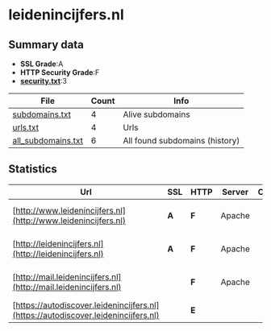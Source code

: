 

# leidenincijfers.nl
## Summary data


 - **SSL Grade**:A
 - **HTTP Security Grade**:F
 - **[security.txt](https://www.digitaleoverheid.nl/nieuws/standaard-security-txt-nu-verplicht-voor-overheid/)**:3


| File       | Count | Info |
|------------|-------|------|
|[subdomains.txt](/data/leidenincijfers.nl/subdomains.txt)|4|Alive subdomains|
|[urls.txt](/data/leidenincijfers.nl/urls.txt)|4|Urls|
|[all_subdomains.txt](/data/leidenincijfers.nl/all_subdomains.txt)|6|All found subdomains (history)|


## Statistics


| Url | SSL | HTTP | Server | Cookie | HSTS | CORS | CTO | CSP | XFO | XXP | RP |FP| Tech |Title |
|--------|-------|-------|------|------|------|------|------|------|------|------|------|------|------|------|
|[http://www.leidenincijfers.nl](http://www.leidenincijfers.nl)| **A**| **F**|Apache| | | | | | | | :white_check_mark: | |Apache HTTP Server|TransIP - Reserv...|
|[http://leidenincijfers.nl](http://leidenincijfers.nl)| **A**| **F**|Apache| | | | | | | | :white_check_mark: | |Apache HTTP Server|TransIP - Reserv...|
|[http://mail.leidenincijfers.nl](http://mail.leidenincijfers.nl)| | **F**|Apache| | | | | | | | :white_check_mark: | |Apache HTTP Server|TransIP - Reserv...|
|[https://autodiscover.leidenincijfers.nl](https://autodiscover.leidenincijfers.nl)| | **E**|| | | | | | | | :white_check_mark: | |||

